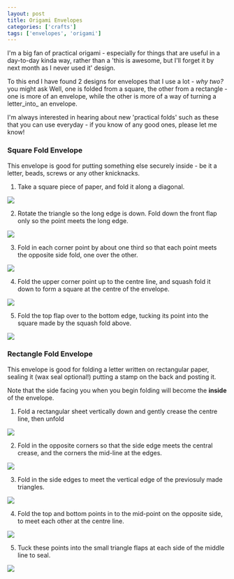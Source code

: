```yaml
---
layout: post
title: Origami Envelopes
categories: ['crafts']
tags: ['envelopes', 'origami']
---
```


I'm a big fan of practical origami - especially for things that are useful in a day-to-day kinda way, rather than a 'this is awesome, but I'll forget it by next month as I never used it' design.  
  
To this end I have found 2 designs for envelopes that I use a lot - _why two?_ you might ask Well, one is folded from a square, the other from a rectangle - one is more of an envelope, while the other is more of a way of turning a letter_into_ an envelope.  
  
I'm always interested in hearing about new 'practical folds' such as these that you can use everyday - if you know of any good ones, please let me know!  
  


### Square Fold Envelope

  
  
This envelope is good for putting something else securely inside - be it a letter, beads, screws or any other knicknacks.  
  


  

  1. Take a square piece of paper, and fold it along a diagonal.
  
[![](/assets/media/images/2011/01/ena1.png)](/images/2011/01/ena1.png)  

  2. Rotate the triangle so the long edge is down. Fold down the front flap only so the point meets the long edge.
  
[![](/assets/media/images/2011/01/ena2.png)](/images/2011/01/ena2.png)  

  3. Fold in each corner point by about one third so that each point meets the opposite side fold, one over the other.
  
[![](/assets/media/images/2011/01/ena3.png)](/images/2011/01/ena3.png)  

  4. Fold the upper corner point up to the centre line, and squash fold it down to form a square at the centre of the envelope.
  
[![](/assets/media/images/2011/01/ena4.png)](/images/2011/01/ena4.png)  

  5. Fold the top flap over to the bottom edge, tucking its point into the square made by the squash fold above.
  
[![](/assets/media/images/2011/01/ena5.png)](/images/2011/01/ena5.png)  

  


### Rectangle Fold Envelope

  
  
This envelope is good for folding a letter written on rectangular paper, sealing it (wax seal optional!) putting a stamp on the back and posting it.  
  
Note that the side facing you when you begin folding will become the **inside** of the envelope.  
  


  

  1. Fold a rectangular sheet vertically down and gently crease the centre line, then unfold
  
[![](/assets/media/images/2011/01/enb1.png)](/images/2011/01/enb1.png)  

  2. Fold in the opposite corners so that the side edge meets the central crease, and the corners the mid-line at the edges.
  
[![](/assets/media/images/2011/01/enb2.png)](/images/2011/01/enb2.png)  

  3. Fold in the side edges to meet the vertical edge of the previosuly made triangles.
  
[![](/assets/media/images/2011/01/enb3.png)](/images/2011/01/enb3.png)  

  4. Fold the top and bottom points in to the mid-point on the opposite side, to meet each other at the centre line.
  
[![](/assets/media/images/2011/01/enb4.png)](/images/2011/01/enb4.png)  

  5. Tuck these points into the small triangle flaps at each side of the middle line to seal.
  
[![](/assets/media/images/2011/01/enb5.png)](/images/2011/01/enb5.png)  


